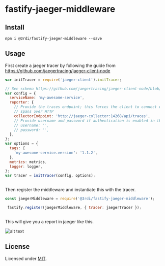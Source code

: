 # fastify-jaeger-middleware

## Install
```
npm i @3rdi/fastify-jaeger-middleware --save
```

## Usage
First create a jaeger tracer by following the guide from https://github.com/jaegertracing/jaeger-client-node
```js
var initTracer = require('jaeger-client').initTracer;

// See schema https://github.com/jaegertracing/jaeger-client-node/blob/master/src/configuration.js#L37
var config = {
  serviceName: 'my-awesome-service',
  reporter: {
    // Provide the traces endpoint; this forces the client to connect directly to the Collector and send
    // spans over HTTP
    collectorEndpoint: 'http://jaeger-collector:14268/api/traces',
    // Provide username and password if authentication is enabled in the Collector
    // username: '',
    // password: '',
  },
};
var options = {
  tags: {
    'my-awesome-service.version': '1.1.2',
  },
  metrics: metrics,
  logger: logger,
};
var tracer = initTracer(config, options);
 
```
Then register the middleware and instantiate this with the tracer.

```js
const jaegerMiddleware = require('@3rdi/fastify-jaeger-middleware');

 fastify.register(jaegerMiddleware, { tracer: jaegerTracer });
 
```
This will give you a report in jaeger like this.

![alt text](https://github.com/3rdi-ai/fastify-jaeger-middleware/blob/master/img/jaeger%20example.png)

## License

Licensed under [MIT](./LICENSE).
